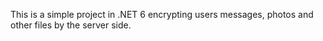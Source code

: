 This is a simple project in .NET 6 encrypting users messages, photos and other files by the server side.
